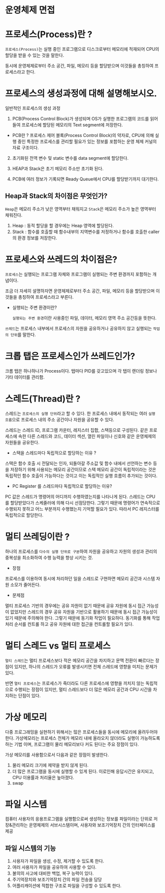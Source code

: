 # 운영체제 면접

# 프로세스(Process)란 ?

`프로세스(Process)`는 실행 중인 프로그램으로 디스크로부터 메모리에 적재되어 CPU의 할당을 받을 수 있는 것을 말한다.

동시에 운영체제로부터 주소 공간, 파일, 메모리 등을 할당받으며 이것들을 총칭하여 프로세스라고 한다.

# 프로세스의 생성과정에 대해 설명해보시오.

일반적인 프로세스의 생성 과정

1. PCB(Process Control Block)가 생성되며 OS가 실행한 프로그램의 코드를 읽어들여 프로세스에 할당된 메모리의 Text segment에 저장한다.

-   PCB란 ?
    프로세스 제어 블록(Process Control Block)의 약자로, CPU에 의해 실행 중인 특정한 프로세스를 관리할 필요가 있는 정보를 포함하는 운영 체제 커널의 자료 구조이다.

2. 초기화된 전역 변수 및 static 변수를 data segment에 할당한다.

3. HEAP과 Stack은 초기 메모리 주소만 초기화 된다.

4. PCB에 여러 정보가 기록되면 Ready Queue에서 CPU를 할당받기까지 대기한다.

## Heap과 Stack의 차이점은 무엇인가?

`Heap`은 메모리 주소가 낮은 영역부터 채워지고 `Stack`은 메모리 주소가 높은 영역부터 채워진다.

1. Heap : 동적 할당을 할 경우에는 Heap 영역에 할당된다.
2. Stack : 함수를 호출할 때 함수내부의 지역변수를 저정하거나 함수를 호출한 caller의 환경 정보를 저장한다.

# 프로세스와 쓰레드의 차이점은?

`프로세스`는 실행되는 프로그램 자체와 프로그램이 실행되는 주변 환경까지 포함하는 개념이다.

조금 더 자세히 설명하자면 운영체제로부터 주소 공간, 파일, 메모리 등을 할당받으며 이것들을 총칭하여 프로세스라고 부른다.

-   실행되는 주변 환경이란?

    `실행되는 주변 환경`이란 사용중인 파일, 데이터, 메모리 영역 주소 공간등을 뜻한다.

`쓰레드`는 프로세스 내부에서 프로세스의 자원을 공유하거나 공유하지 않고 실행되는 `작업의 단위`를 말한다.

# 크롭 탭은 프로세스인가 쓰레드인가?

크롬 탭은 하나하나가 Process이다. 탭마다 PID를 갖고있으며 각 탭이 랜더링 정보나 기타 데이터를 관리함.

# 스레드(Thread)란 ?

스레드는 `프로세스의 실행 단위`라고 할 수 있다. 한 프로세스 내에서 동작되는 여러 `실행 흐름`으로 프로세스 내의 주소 공간이나 자원을 공유할 수 있다.

스레드는 스레드 ID, 프로그램 카운터, 레지스터 집합, 스택등으로 구성된다. 같은 프로세스에 속한 다른 스레드와 코드, 데이터 섹션, 열린 파일이나 신호와 같은 운영체제의 자원들을 공유한다.

-   스택을 스레드마다 독립적으로 할당하는 이유 ?

스택은 함수 호출 시 전달되는 인자, 되돌아갈 주소값 및 함수 내에서 선언하는 변수 등을 저장하기 위해 사용되는 메모리 공간이므로 스택 메모리 공간이 독립적이라는 것은 독립적인 함수 호출이 가능하다는 것이고 이는 독립적인 실행 흐름이 추가되는 것이다.

-   PC Register 를 스레드마다 독립적으로 할당하는 이유?

PC 값은 스레드가 명령어의 어디까지 수행하였는지를 나타나게 된다. 스레드는 CPU 를 할당받았다가 스케줄러에 의해 다시 선점당한다. 그렇기 때문에 명령어가 연속적으로 수행되지 못하고 어느 부분까지 수행했는지 기억할 필요가 있다. 따라서 PC 레지스터를 독립적으로 할당한다.

# 멀티 쓰레딩이란 ?

하나의 프로세스를 `다수의 실행 단위로 구분`하여 자원을 공유하고 자원의 생성과 관리의 중복성을 최소화하여 수행 능력을 향상 시키는 것.

-   장점

프로세스를 이용하여 동시에 처리하던 일을 스레드로 구현하면 메모리 공간과 시스템 자원 소모가 줄어든다.

-   문제점

멀티 프로세스 기반의 경우에는 공유 자원이 없기 때문에 공유 자원에 동시 접근 가능성이 없었지만 스레드의 경우 공유 자원을 기반으로 활용하기 때문에 동시 접근 가능성이 있기 때문에 주의해야 한다. 그렇기 때문에 동기화 작업이 필요하다. 동기화를 통해 작업 처리 순서를 컨트롤 하고 공유 자원에 대한 접근을 컨트롤할 필요가 있다.

# 멀티 스레드 vs 멀티 프로세스

`멀티 스레드`는 멀티 프로세스보다 적은 메모리 공간을 차지하고 문맥 전환이 빠르다는 장점이 있지만, 하나의 스레드가 오류를 발생시키면 전체 스레드에 영향을 미치는 문제가 있다.

반면 `멀티 프로세스`는 프로세스가 죽더라도 다른 프로세스에 영향을 끼치지 않는 독립적으로 수행되는 장점이 있지만, 멀티 스레드보다 더 많은 메모리 공간과 CPU 시간을 차지하는 단점이 있다.

# 가상 메모리

다중 프로그래밍을 실현하기 위해서는 많은 프로세스들을 동시에 메모리에 올려두어야 한다. 가상메모리는 프로세스 전체가 메모리 내에 올라오지 않더라도 실행이 가능하도록 하는 기법 이며, 프로그램이 물리 메모리보다 커도 된다는 주요 장점이 있다.

가상 메모리를 사용함으로서 다음과 같은 장점이 발생한다.

1. 물리 메모리 크기에 제약을 받지 않게 된다.
2. 더 많은 프로그램을 동시에 실행할 수 있게 된다. 이로인해 응답시간은 유지되고, CPU 이용률과 처리율은 높아졌다.
3. swap

# 파일 시스템

컴퓨터 사용자의 응용프로그램을 실행함으로써 생성하는 정보를 파일이라는 단위로 저장&관리하는 운영체제의 서브시스템이며, 사용자와 보조기억장치 간의 인터페이스를 제공

## 파일 시스템의 기능

1. 사용자가 파일을 생성, 수정, 제거할 수 있도록 한다.
2. 여러 사용자가 파일을 공유하여 사용할 수 있다.
3. 불의의 사고에 대비한 백업, 복구 능력이 있다.
4. 주기억장치와 보조기억장치 간의 파일 전송을 담당
5. 어플리캐이션에 적합한 구조로 파일을 구성할 수 있도록 한다.
